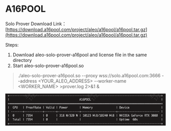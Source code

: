 # A16POOL

Solo Prover Download Link： [https://download.a16pool.com/project/aleo/a16pool/a16pool.tar.gz](https://download.a16pool.com/project/aleo/a16pool/a16pool.tar.gz)

Steps:
1. Download aleo-solo-prover-a16pool and license file in the same directory
2. Start aleo-solo-prover-a16pool.so
> ./aleo-solo-prover-a16pool.so --proxy wss://solo.a16pool.com:3666 --address <YOUR_ALEO_ADDRESS> --worker-name <WORKER_NAME> >prover.log 2>&1 &

![a16pool](/img/a16pool.png "a16pool")